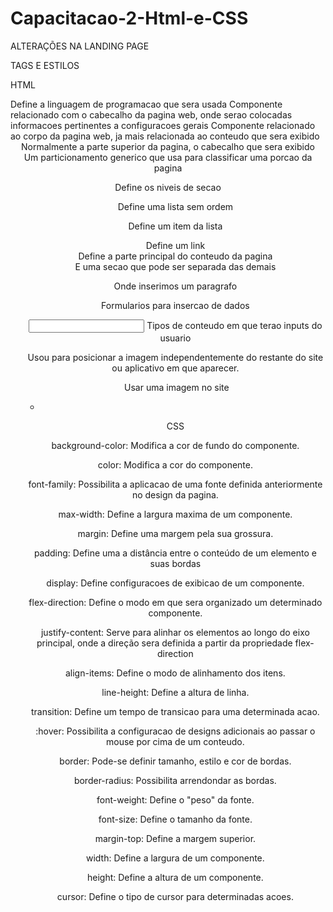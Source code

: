 # Capacitacao-2-Html-e-CSS

ALTERAÇÕES NA LANDING PAGE


TAGS E ESTILOS

HTML

<html> Define a linguagem de programacao que sera usada

<head> Componente relacionado com o cabecalho da pagina web, onde serao colocadas informacoes pertinentes a configuracoes gerais

<body> Componente relacionado ao corpo da pagina web, ja mais relacionada ao conteudo que sera exibido

<header> Normalmente a parte superior da pagina, o cabecalho que sera exibido

<div> Um particionamento generico que usa para classificar uma porcao da pagina

<h> Define os niveis de secao

<ul> Define uma lista sem ordem

<a> Define um item da lista

<link> Define um link

<main> Define a parte principal do conteudo da pagina

<aside> E uma secao que pode ser separada das demais

<p> Onde inserimos um paragrafo

<form> Formularios para insercao de dados

<input> Tipos de conteudo em que terao inputs do usuario

<article> Usou para posicionar a imagem independentemente do restante do site ou aplicativo em que aparecer.

<img> Usar uma imagem no site

-

CSS

background-color: Modifica a cor de fundo do componente.

color: Modifica a cor do componente.

font-family: Possibilita a aplicacao de uma fonte definida anteriormente no design da pagina.

max-width: Define a largura maxima de um componente.

margin: Define uma margem pela sua grossura.

padding: Define uma a distância entre o conteúdo de um elemento e suas bordas

display: Define configuracoes de exibicao de um componente.

flex-direction: Define o modo em que sera organizado um determinado componente.

justify-content: Serve para alinhar os elementos ao longo do eixo principal, onde a direção sera definida a partir da propriedade flex-direction

align-items: Define o modo de alinhamento dos itens.

line-height: Define a altura de linha.

transition: Define um tempo de transicao para uma determinada acao.

:hover: Possibilita a configuracao de designs adicionais ao passar o mouse por cima de um conteudo.

border: Pode-se definir tamanho, estilo e cor de bordas.

border-radius: Possibilita arrendondar as bordas.

font-weight: Define o "peso" da fonte.

font-size: Define o tamanho da fonte.

margin-top: Define a margem superior.

width: Define a largura de um componente.

height: Define a altura de um componente.

cursor: Define o tipo de cursor para determinadas acoes.

